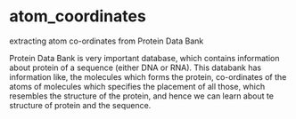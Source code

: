 # atom_coordinates
extracting atom co-ordinates from Protein Data Bank


Protein Data Bank is very important database, which contains information about protein of a sequence (either DNA or RNA).
This databank has information like, the molecules which forms the protein, co-ordinates of the atoms of molecules which specifies the placement of all those, which resembles  the structure of the protein, and hence we can learn about te structure of protein and the sequence.
